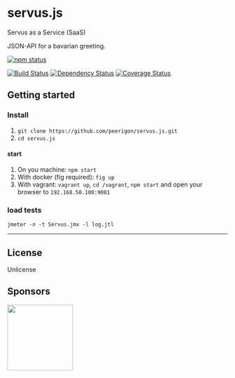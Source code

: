 # servus.js

Servus as a Service (SaaS)

JSON-API for a bavarian greeting.

[![npm status](https://nodei.co/npm/servus.js.svg?downloads=true&stars=true)](https://npmjs.org/package/servus.js)

[![Build Status](https://travis-ci.org/peerigon/servus.js.svg?branch=master)](https://travis-ci.org/peerigon/servus.js)
[![Dependency Status](https://david-dm.org/peerigon/servus.js.svg)](https://david-dm.org/peerigon/servus.js)
[![Coverage Status](https://img.shields.io/coveralls/peerigon/servus.js.svg)](https://coveralls.io/r/peerigon/servus.js?branch=master)

## Getting started

### Install

1. `git clone https://github.com/peerigon/servus.js.git`
2. `cd servus.js`

#### start

1. On you machine: `npm start`
2. With docker (fig required): `fig up`
3. With vagrant: `vagrant up`, `cd /vagrant`, `npm start` and open your browser to `192.168.50.100:9001`

### load tests

```
jmeter -n -t Servus.jmx -l log.jtl
```

---

## License

Unlicense

## Sponsors

[<img src="https://assets.peerigon.com/peerigon/logo/peerigon-logo-flat-spinat.png" width="150" />](https://peerigon.com)
